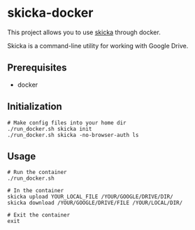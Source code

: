 # skicka-docker
This project allows you to use [skicka](https://github.com/google/skicka) through docker.

Skicka is a command-line utility for working with Google Drive.

## Prerequisites
- docker

## Initialization
```
# Make config files into your home dir
./run_docker.sh skicka init
./run_docker.sh skicka -no-browser-auth ls
```

## Usage
```
# Run the container
./run_docker.sh

# In the container
skicka upload YOUR_LOCAL_FILE /YOUR/GOOGLE/DRIVE/DIR/
skicka download /YOUR/GOOGLE/DRIVE/FILE /YOUR/LOCAL/DIR/

# Exit the container
exit
```
